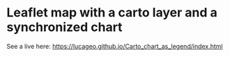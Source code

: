 # Leaflet map with a carto layer and a synchronized chart

See a live here:
https://lucageo.github.io/Carto_chart_as_legend/index.html
